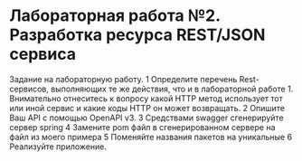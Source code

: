 # Лабораторная работа №2. Разработка ресурса REST/JSON сервиса
Задание на лабораторную работу.
1 Определите перечень Rest-сервисов, выполняющих те же действия, что и в
лабораторной работе 1. Внимательно отнеситесь к вопросу какой HTTP метод
использует тот или иной сервис и какие коды HTTP он может возвращать.
2 Опишите Ваш API с помощью OpenAPI v3.
3 Средствами swagger сгенерируйте сервер spring
4 Замените pom файл в сгенерированном сервере на файл из моего примера
5 Поменяйте названия пакетов на уникальные
6 Реализуйте приложение.
